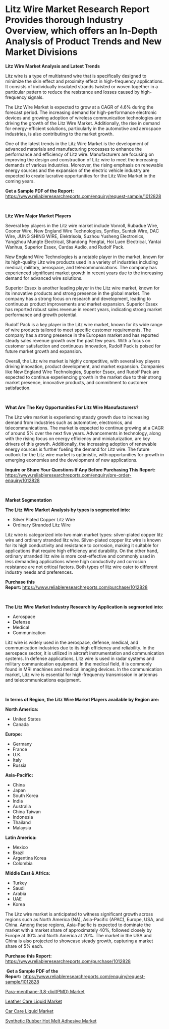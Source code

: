 <p><h1>Litz Wire Market Research Report Provides thorough Industry Overview, which offers an In-Depth Analysis of Product Trends and New Market Divisions</h1></p><p><strong>Litz Wire Market Analysis and Latest Trends</strong></p>
<p><p>Litz wire is a type of multistrand wire that is specifically designed to minimize the skin effect and proximity effect in high-frequency applications. It consists of individually insulated strands twisted or woven together in a particular pattern to reduce the resistance and losses caused by high-frequency signals.</p><p>The Litz Wire Market is expected to grow at a CAGR of 4.6% during the forecast period. The increasing demand for high-performance electronic devices and growing adoption of wireless communication technologies are driving the growth of the Litz Wire Market. Additionally, the rise in demand for energy-efficient solutions, particularly in the automotive and aerospace industries, is also contributing to the market growth.</p><p>One of the latest trends in the Litz Wire Market is the development of advanced materials and manufacturing processes to enhance the performance and efficiency of Litz wire. Manufacturers are focusing on improving the design and construction of Litz wire to meet the increasing demands of various industries. Moreover, the rising emphasis on renewable energy sources and the expansion of the electric vehicle industry are expected to create lucrative opportunities for the Litz Wire Market in the coming years.</p></p>
<p><strong>Get a Sample PDF of the Report:&nbsp;</strong> <a href="https://www.reliableresearchreports.com/enquiry/request-sample/1012828">https://www.reliableresearchreports.com/enquiry/request-sample/1012828</a></p>
<p>&nbsp;</p>
<p><strong>Litz Wire Major Market Players</strong></p>
<p><p>Several key players in the Litz wire market include Vonroll, Rubadue Wire, Cooner Wire, New England Wire Technologies, Synflex, Suntek Wire, DAC Wire, JUNG SHING WIRE, Elektrisola, Suzhou Yusheng Electronics, Yangzhou Mungte Electrical, Shandong Pengtai, Hoi Luen Electrical, Yantai Wanhua, Superior Essex, Cardas Audio, and Rudolf Pack.</p><p>New England Wire Technologies is a notable player in the market, known for its high-quality Litz wire products used in a variety of industries including medical, military, aerospace, and telecommunications. The company has experienced significant market growth in recent years due to the increasing demand for advanced wire solutions.</p><p>Superior Essex is another leading player in the Litz wire market, known for its innovative products and strong presence in the global market. The company has a strong focus on research and development, leading to continuous product improvements and market expansion. Superior Essex has reported robust sales revenue in recent years, indicating strong market performance and growth potential.</p><p>Rudolf Pack is a key player in the Litz wire market, known for its wide range of wire products tailored to meet specific customer requirements. The company has a strong presence in the European market and has reported steady sales revenue growth over the past few years. With a focus on customer satisfaction and continuous innovation, Rudolf Pack is poised for future market growth and expansion.</p><p>Overall, the Litz wire market is highly competitive, with several key players driving innovation, product development, and market expansion. Companies like New England Wire Technologies, Superior Essex, and Rudolf Pack are expected to continue experiencing growth in the market due to their strong market presence, innovative products, and commitment to customer satisfaction.</p></p>
<p>&nbsp;</p>
<p><strong>What Are The Key Opportunities For Litz Wire Manufacturers?</strong></p>
<p><p>The Litz wire market is experiencing steady growth due to increasing demand from industries such as automotive, electronics, and telecommunications. The market is expected to continue growing at a CAGR of around 5% over the next five years. Advancements in technology, along with the rising focus on energy efficiency and miniaturization, are key drivers of this growth. Additionally, the increasing adoption of renewable energy sources is further fueling the demand for Litz wire. The future outlook for the Litz wire market is optimistic, with opportunities for growth in emerging economies and the development of new applications.</p></p>
<p><strong>Inquire or Share Your Questions If Any Before Purchasing This Report:</strong> <a href="https://www.reliableresearchreports.com/enquiry/pre-order-enquiry/1012828">https://www.reliableresearchreports.com/enquiry/pre-order-enquiry/1012828</a></p>
<p>&nbsp;</p>
<p><strong>Market Segmentation</strong></p>
<p><strong>The Litz Wire Market Analysis by types is segmented into:</strong></p>
<p><ul><li>Silver Plated Copper Litz Wire</li><li>Ordinary Stranded Litz Wire</li></ul></p>
<p><p>Litz wire is categorized into two main market types: silver-plated copper litz wire and ordinary stranded litz wire. Silver-plated copper litz wire is known for its high conductivity and resistance to corrosion, making it suitable for applications that require high efficiency and durability. On the other hand, ordinary stranded litz wire is more cost-effective and commonly used in less demanding applications where high conductivity and corrosion resistance are not critical factors. Both types of litz wire cater to different industry needs and preferences.</p></p>
<p><strong>Purchase this Report:&nbsp;</strong><a href="https://www.reliableresearchreports.com/purchase/1012828">https://www.reliableresearchreports.com/purchase/1012828</a></p>
<p>&nbsp;</p>
<p><strong>The Litz Wire Market Industry Research by Application is segmented into:</strong></p>
<p><ul><li>Aerospace</li><li>Defense</li><li>Medical</li><li>Communication</li></ul></p>
<p><p>Litz wire is widely used in the aerospace, defense, medical, and communication industries due to its high efficiency and reliability. In the aerospace sector, it is utilized in aircraft instrumentation and communication systems. In defense applications, Litz wire is used in radar systems and military communication equipment. In the medical field, it is commonly found in MRI machines and medical imaging devices. In the communication market, Litz wire is essential for high-frequency transmission in antennas and telecommunications equipment.</p></p>
<p>&nbsp;</p>
<p><strong>In terms of Region, the Litz Wire Market Players available by Region are:</strong></p>
<p>
    <p> <strong> North America: </strong>
        <ul>
            <li>United States</li>
            <li>Canada</li>
        </ul>
        </p> 
    <p> <strong> Europe: </strong>
        <ul>
            <li>Germany</li>
            <li>France</li>
            <li>U.K.</li>
            <li>Italy</li>
            <li>Russia</li>
        </ul>
        </p> 
    <p> <strong> Asia-Pacific: </strong>
        <ul>
            <li>China</li>
            <li>Japan</li>
            <li>South Korea</li>
            <li>India</li>
            <li>Australia</li>
            <li>China Taiwan</li>
            <li>Indonesia</li>
            <li>Thailand</li>
            <li>Malaysia</li>
        </ul>
        </p> 
    <p> <strong> Latin America: </strong>
        <ul>
            <li>Mexico</li>
            <li>Brazil</li>
            <li>Argentina Korea</li>
            <li>Colombia</li>
        </ul>
        </p> 
    <p> <strong> Middle East & Africa: </strong>
        <ul>
            <li>Turkey</li>
            <li>Saudi</li>
            <li>Arabia</li>
            <li>UAE</li>
            <li>Korea</li>
        </ul>
    </p>
    </p>
<p><p>The Litz wire market is anticipated to witness significant growth across regions such as North America (NA), Asia-Pacific (APAC), Europe, USA, and China. Among these regions, Asia-Pacific is expected to dominate the market with a market share of approximately 40%, followed closely by Europe at 30% and North America at 20%. The market in the USA and China is also projected to showcase steady growth, capturing a market share of 5% each.</p></p>
<p><strong>Purchase this Report: </strong><a href="https://www.reliableresearchreports.com/purchase/1012828">https://www.reliableresearchreports.com/purchase/1012828</a></p>
<p>&nbsp;<strong>Get a Sample PDF of the Report:&nbsp;&nbsp;</strong><a href="https://www.reliableresearchreports.com/enquiry/request-sample/1012828">https://www.reliableresearchreports.com/enquiry/request-sample/1012828</a></p>
<p><strong></strong></p>
<p><p><a href="https://funky-papaya-cf4.notion.site/Para-menthane-3-8-diol-PMD-Market-Research-Report-Forecasted-for-Period-from-2024-2031-by-Market-cb44ecb702454798b6fd37237e7811e3">Para-menthane-3,8-diol(PMD) Market</a></p><p><a href="https://view.publitas.com/reportprime-1/leather-care-liquid-market-analysis-and-market-size-global-industry-overview-market-segmentation-and-forecast-2023-to-2030/">Leather Care Liquid Market</a></p><p><a href="https://view.publitas.com/reportprime-1/car-care-liquid-market-size-reflecting-a-forecast-till-2030-market-by-type-by-application-and-by-geography/">Car Care Liquid Market</a></p><p><a href="https://view.publitas.com/reportprime-1/global-synthetic-rubber-hot-melt-adhesive-market-by-types-applications-and-major-players-with-regional-growth-rate-analysis-and-development-situation-from-2023-to-2030/">Synthetic Rubber Hot Melt Adhesive Market</a></p></p>